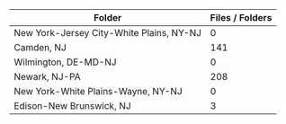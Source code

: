| Folder                                   |   Files / Folders |
|------------------------------------------|-------------------|
| New York-Jersey City-White Plains, NY-NJ |                 0 |
| Camden, NJ                               |               141 |
| Wilmington, DE-MD-NJ                     |                 0 |
| Newark, NJ-PA                            |               208 |
| New York-White Plains-Wayne, NY-NJ       |                 0 |
| Edison-New Brunswick, NJ                 |                 3 |